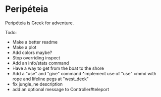 # Peripéteia

Peripéteia is Greek for adventure.

Todo:
* Make a better readme
* Make a plot
* Add colors maybe?
* Stop overriding inspect
* Add an info/stats command
* Have a way to get from the boat to the shore
* Add a "use" and "give" command
	^implement use of "use" cmmd with rope and lifeline pegs at "west_deck"
* fix jungle_ne description	
* add an optional message to Controller#teleport
